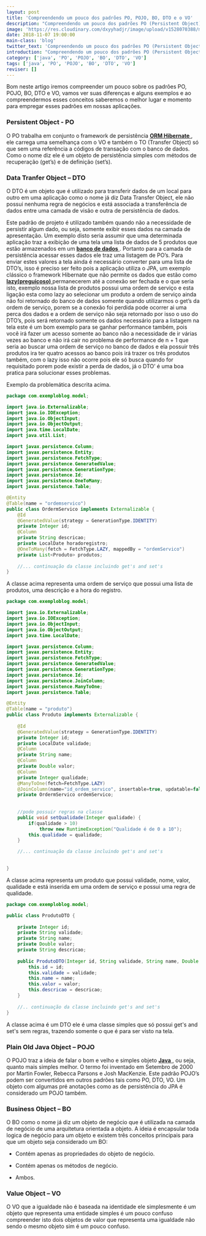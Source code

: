 ```yaml
---
layout: post
title: 'Compreendendo um pouco dos padrões PO, POJO, BO, DTO e o VO'
description: "Compreendendo um pouco dos padrões PO (Persistent Object), POJO (Plain Old Java Object), BO (Business Object), DTO (Data Transfer Object) e o VO (Value Object)."
image: 'https://res.cloudinary.com/dxyyhadjr/image/upload/v1528070388/my/images_blog/padroes.jpg'
date: 2018-11-07 19:00:00
main-class: 'blog'
twitter_text: 'Compreendendo um pouco dos padrões PO (Persistent Object), POJO (Plain Old Java Object), BO (Business Object), DTO (Data Transfer Object) e o VO (Value Object).'
introduction: "Compreendendo um pouco dos padrões PO (Persistent Object), POJO (Plain Old Java Object), BO (Business Object), DTO (Data Transfer Object) e o VO (Value Object)."
category: ['java', 'PO', 'POJO', 'BO', 'DTO', 'VO']
tags: ['java', 'PO', 'POJO', 'BO', 'DTO', 'VO']
reviser: []
---
```



Bom neste artigo iremos compreender um pouco sobre os padrões PO, POJO, BO, DTO e VO, vamos ver suas diferenças e alguns exemplos e ao compreendermos esses conceitos saberemos o melhor lugar e momento para empregar esses padrões em nossas aplicações. 

### Persistent Object - PO

O PO trabalha em conjunto o framework de persistência <a href="#"> **ORM Hibernate** </a>, ele carrega uma semelhança com o VO e também o TO (Transfer Object) só que sem uma referência a códigos de transação com o banco de dados. Como o nome diz ele é um objeto de persistência simples com métodos de recuperação (get’s) e de definição (set’s). 

### Data Tranfer Object – DTO 

O DTO é um objeto que é utilizado para transferir dados de um local para outro em uma aplicação como o nome já diz Data Transfer Object, ele não possui nenhuma regra de negócios e está associada a transferência de dados entre uma camada de visão e outra de persistência de dados. 

Este padrão de projeto é utilizado também quando não a necessidade de persistir algum dado, ou seja, somente exibir esses dados na camada de apresentação. 
Um exemplo disto seria assumir que uma determinada aplicação traz a exibição de uma tela uma lista de dados de 5 produtos que estão armazenados em um <a href="#"> **banco de dados** </a>. 
Portanto para a camada de persistência acessar esses dados ele traz uma listagem de PO’s. 
Para enviar estes valores a tela ainda é necessário converter para uma lista de DTO’s, isso é preciso ser feito pois a aplicação utiliza o JPA, um exemplo clássico o framework Hibernate que não permite os dados que estão como <a href="#"> **lazy(preguiçoso)** </a> permanecerem até a conexão ser fechada e o que seria isto, exemplo nossa lista de produtos possui uma ordem de serviço e esta ligação esta como lazy ao selecionar um produto a ordem de serviço ainda não foi retornado do banco de dados somente quando utilizarmos o get’s da ordem de serviço, porem se a conexão foi perdida pode ocorrer ai uma perca dos dados e a ordem de serviço não seja retornado por isso o uso do DTO’s, pois será retornado somente os dados necessário para a listagem na tela este é um bom exemplo para se ganhar performance também, pois você irá fazer um acesso somente ao banco não a necessidade de ir várias vezes ao banco e não irá cair no problema de performance de n + 1 que seria ao buscar uma ordem de serviço no banco de dados e ela possuir três produtos ira ter quatro acessos ao banco pois irá trazer os três produtos também, com o lazy isso não ocorre pois ele só busca quando for requisitado porem pode existir a perda de dados, já o DTO’ é uma boa pratica para solucionar esses problemas. 

Exemplo da problemática descrita acima.

```java
package com.exemploblog.model;

import java.io.Externalizable;
import java.io.IOException;
import java.io.ObjectInput;
import java.io.ObjectOutput;
import java.time.LocalDate;
import java.util.List;

import javax.persistence.Column;
import javax.persistence.Entity;
import javax.persistence.FetchType;
import javax.persistence.GeneratedValue;
import javax.persistence.GenerationType;
import javax.persistence.Id;
import javax.persistence.OneToMany;
import javax.persistence.Table;

@Entity
@Table(name = "ordemservico")
public class OrdermServico implements Externalizable {
	@Id
    @GeneratedValue(strategy = GenerationType.IDENTITY)
	private Integer id;
	@Column
	private String descricao; 
	private LocalDate horadoregistro;
	@OneToMany(fetch = FetchType.LAZY, mappedBy = "ordemServico")
	private List<Produto> produtos;
	
	//... continuação da classe incluindo get's and set's
}
```
A classe acima representa uma ordem de serviço que possui uma lista de produtos, uma descrição e a hora do registro.

```java
package com.exemploblog.model;

import java.io.Externalizable;
import java.io.IOException;
import java.io.ObjectInput;
import java.io.ObjectOutput;
import java.time.LocalDate;

import javax.persistence.Column;
import javax.persistence.Entity;
import javax.persistence.FetchType;
import javax.persistence.GeneratedValue;
import javax.persistence.GenerationType;
import javax.persistence.Id;
import javax.persistence.JoinColumn;
import javax.persistence.ManyToOne;
import javax.persistence.Table;

@Entity
@Table(name = "produto")
public class Produto implements Externalizable {
	
	@Id
    @GeneratedValue(strategy = GenerationType.IDENTITY)
	private Integer id;
	private LocalDate validade;
	@Column
	private String name;
	@Column
	private Double valor;
	@Column
	private Integer qualidade;
	@ManyToOne(fetch=FetchType.LAZY)
	@JoinColumn(name="id_ordem_servico", insertable=true, updatable=false, referencedColumnName="id")
	private OrdermServico ordemServico;
	
	
    //pode possuir regras na classe
	public void setQualidade(Integer qualidade) {
		if(qualidade > 10)
			throw new RuntimeException("Qualidade é de 0 a 10");
		this.qualidade = qualidade;
	}

    //... continuação da classe incluindo get's and set's
	

}
```
A classe acima representa um produto que possui validade, nome, valor, qualidade e está inserida em uma ordem de serviço e possui uma regra de qualidade.

```java
package com.exemploblog.model;

public class ProdutoDTO {
	
	private Integer id;
	private String validade;
	private String name;
	private Double valor;
	private String descricao;
	
	public ProdutoDTO(Integer id, String validade, String name, Double valor, String descricao) {
		this.id = id;
		this.validade = validade;
		this.name = name;
		this.valor = valor;
		this.descricao = descricao;
	}
	
	//.. continuação da classe incluindo get's and set's
}
```
A classe acima é um DTO ele é uma classe simples que só possui get's and set's sem regras, trazendo somente o que é para ser visto na tela.


### Plain Old Java Object – POJO 

O POJO traz a ideia de falar o bom e velho e simples objeto <a href="#"> **Java** </a>, ou seja, quanto mais simples melhor. 
O termo foi inventado em Setembro de 2000 por Martin Fowler, Rebecca Parsons e Josh MacKenzie. 
Este padrão POJO’s podem ser convertidos em outros padrões tais como PO, DTO, VO. 
Um objeto com algumas pré anotações como as de persistência do JPA é considerado um POJO também. 

### Business Object – BO

O BO como o nome já diz um objeto de negócio que é utilizada na camada de negócio de uma arquitetura orientada a objeto. 
A ideia é encapsular toda logica de negócio para um objeto e existem três conceitos principais para que um objeto seja considerado um BO: 

- Contém apenas as propriedades do objeto de negócio. 

- Contém apenas os métodos de negócio. 

- Ambos.  

### Value Object – VO

O VO que a igualdade não é baseada na identidade ele simplesmente é um objeto que representa uma entidade simples é um pouco confuso compreender isto dois objetos de valor que representa uma igualdade não sendo o mesmo objeto sim é um pouco confuso.

